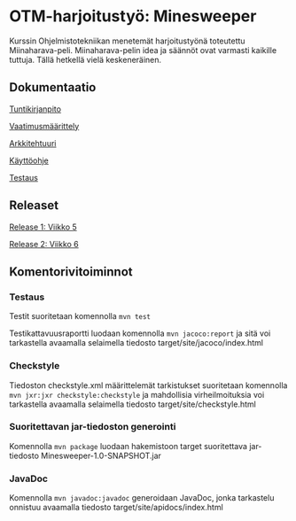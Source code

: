 # OTM-harjoitustyö: Minesweeper

Kurssin Ohjelmistotekniikan menetemät harjoitustyönä toteutettu Miinaharava-peli. Miinaharava-pelin idea ja säännöt ovat varmasti kaikille tuttuja. Tällä hetkellä vielä keskeneräinen.


## Dokumentaatio

[Tuntikirjanpito](https://github.com/Viannaiv/otm-harjoitustyo/blob/master/dokumentaatio/tuntikirjanpito.md)

[Vaatimusmäärittely](https://github.com/Viannaiv/otm-harjoitustyo/blob/master/dokumentaatio/vaatimusmäärittely.md)

[Arkkitehtuuri](https://github.com/Viannaiv/otm-harjoitustyo/blob/master/dokumentaatio/arkkitehtuuri.md)

[Käyttöohje](https://github.com/Viannaiv/otm-harjoitustyo/blob/master/dokumentaatio/kayttoohje.md)

[Testaus](https://github.com/Viannaiv/otm-harjoitustyo/blob/master/dokumentaatio/testaus.md)


## Releaset
[Release 1: Viikko 5](https://github.com/Viannaiv/otm-harjoitustyo/releases/tag/otm)

[Release 2: Viikko 6](https://github.com/Viannaiv/otm-harjoitustyo/releases/tag/otm-release2)

[]()

## Komentorivitoiminnot

### Testaus

Testit suoritetaan komennolla  ```mvn test```

Testikattavuusraportti luodaan komennolla  ```mvn jacoco:report``` ja sitä voi tarkastella avaamalla selaimella tiedosto target/site/jacoco/index.html

### Checkstyle

Tiedoston checkstyle.xml määrittelemät tarkistukset suoritetaan komennolla  ```mvn jxr:jxr checkstyle:checkstyle``` ja mahdollisia virheilmoituksia voi tarkastella avaamalla selaimella tiedosto target/site/checkstyle.html

### Suoritettavan jar-tiedoston generointi

Komennolla  ```mvn package```  luodaan hakemistoon target suoritettava jar-tiedosto Minesweeper-1.0-SNAPSHOT.jar

### JavaDoc

Komennolla ```mvn javadoc:javadoc``` generoidaan JavaDoc, jonka tarkastelu onnistuu avaamalla
tiedosto target/site/apidocs/index.html
